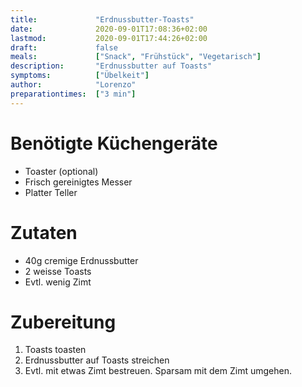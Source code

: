 ```yaml
---
title:             "Erdnussbutter-Toasts"
date:              2020-09-01T17:08:36+02:00
lastmod:           2020-09-01T17:44:26+02:00
draft:             false
meals:             ["Snack", "Frühstück", "Vegetarisch"]
description:       "Erdnussbutter auf Toasts"
symptoms:          ["Übelkeit"]
author:            "Lorenzo"
preparationtimes:  ["3 min"]
---
```


# Benötigte Küchengeräte
- Toaster (optional)
- Frisch gereinigtes Messer
- Platter Teller


# Zutaten
- 40g cremige Erdnussbutter 
- 2 weisse Toasts
- Evtl. wenig Zimt

# Zubereitung
1. Toasts toasten
2. Erdnussbutter auf Toasts streichen
3. Evtl. mit etwas Zimt bestreuen. Sparsam mit dem Zimt umgehen.